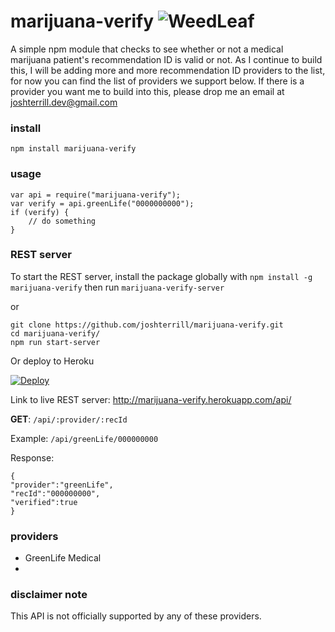 # marijuana-verify ![WeedLeaf](http://i.imgur.com/s7Bu0yy.gif)
A simple npm module that checks to see whether or not a medical marijuana patient's recommendation ID is valid or not. As I continue to build this, I will be adding more and more recommendation ID providers to the list, for now you can find the list of providers we support below. If there is a provider you want me to build into this, please drop me an email at joshterrill.dev@gmail.com

### install
`npm install marijuana-verify`

### usage
```
var api = require("marijuana-verify");
var verify = api.greenLife("0000000000");
if (verify) {
    // do something
}
```

### REST server
To start the REST server, install the package globally with `npm install -g marijuana-verify` then run `marijuana-verify-server`

or

```
git clone https://github.com/joshterrill/marijuana-verify.git
cd marijuana-verify/
npm run start-server
```

Or deploy to Heroku

[![Deploy](https://www.herokucdn.com/deploy/button.png)](https://www.heroku.com/deploy/?template=https://github.com/joshterrill/marijuana-verify)

Link to live REST server: http://marijuana-verify.herokuapp.com/api/


**GET**: `/api/:provider/:recId`

Example: `/api/greenLife/000000000`

Response:
```
{
"provider":"greenLife",
"recId":"000000000",
"verified":true
}
```

### providers
* GreenLife Medical
* 

### disclaimer note
This API is not officially supported by any of these providers.